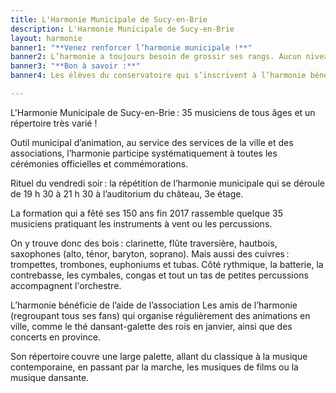 ```yaml
---
title: L'Harmonie Municipale de Sucy-en-Brie
description: L'Harmonie Municipale de Sucy-en-Brie
layout: harmonie
banner1: "**Venez renforcer l’harmonie municipale !**"
banner2: L’harmonie a toujours besoin de grossir ses rangs. Aucun niveau musical n’est réclamé. En revanche, « une vraie motivation à expérimenter la musique en groupe est nécessaire », explique David Brunet, le directeur de l’harmonie.
banner3: "**Bon à savoir :**"
banner4: Les élèves du conservatoire qui s’inscrivent à l’harmonie bénéficient d’une réduction de 50 % sur le montant de l’inscription au conservatoire de musique.

---
```


L'Harmonie Municipale de Sucy-en-Brie : 35 musiciens de tous âges et un répertoire très varié !

Outil municipal d’animation, au service des services de la ville et des associations, l’harmonie participe systématiquement à toutes les cérémonies officielles et commémorations.

Rituel du vendredi soir : la répétition de l’harmonie municipale qui se déroule de 19 h 30 à 21 h 30 à l’auditorium du château, 3e étage.

La formation qui a fêté ses 150 ans fin 2017 rassemble quelque 35 musiciens pratiquant les instruments à vent ou les percussions.

On y trouve donc des bois : clarinette, flûte traversière, hautbois, saxophones (alto, ténor, baryton, soprano).
Mais aussi des cuivres : trompettes, trombones, euphoniums et tubas.
Côté rythmique, la batterie, la contrebasse, les cymbales, congas et tout un tas de petites percussions accompagnent l'orchestre.

L’harmonie bénéficie de l’aide de l’association Les amis de l’harmonie (regroupant tous ses fans) qui organise régulièrement des animations en ville, comme le thé dansant-galette des rois en janvier, ainsi que des concerts en province.

Son répertoire couvre une large palette, allant du classique à la musique contemporaine, en passant par la marche, les musiques de films ou la musique dansante.
